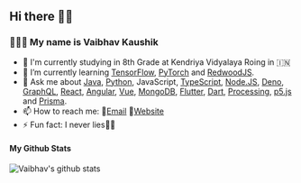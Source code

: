 ## Hi there 👋🏻 

<!--
Here are some ideas to get you started:

- 🔭 I’m currently working on ...
- 🌱 I’m currently learning ...
- 👯 I’m looking to collaborate on ...
- 🤔 I’m looking for help with ...
- 💬 Ask me about ...
- 📫 How to reach me: ...
- 😄 Pronouns: ...
- ⚡ Fun fact: ...
-->

###  🙋🏻‍♂️ My name is Vaibhav Kaushik

- 🏫 I'm currently studying in 8th Grade at Kendriya Vidyalaya Roing in :india:
- 🌱 I’m currently learning [TensorFlow](https://www.tensorflow.org/), [PyTorch](https://pytorch.org/) and [RedwoodJS](https://redwoodjs.com/).
- 💬 Ask me about [Java](https://www.java.com), [Python](https://python.org), JavaScript, [TypeScript](https://www.typescriptlang.org), [Node.JS](https://nodejs.org), [Deno](https://deno.land), [GraphQL](https://grpahql.org), [React](https://reactjs.org), [Angular](https://angular.io), [Vue](https://vuejs.org), [MongoDB](https://mongodb.com), [Flutter](https://flutter.dev), [Dart](https://dart.dev), [Processing](https://processing.org), [p5.js](https://p5js.org) and [Prisma](https://prisma.io).
- 📫 How to reach me: :email:[Email](vansul.ask@hotmail.com) 🔗[Website](https://vansul.ml/)
- ⚡ Fun fact: I never lies🤞🏻

#### My Github Stats
![Vaibhav's github stats](https://github-readme-stats.vercel.app/api?username=vansul&show_icons=true&theme=radical)
